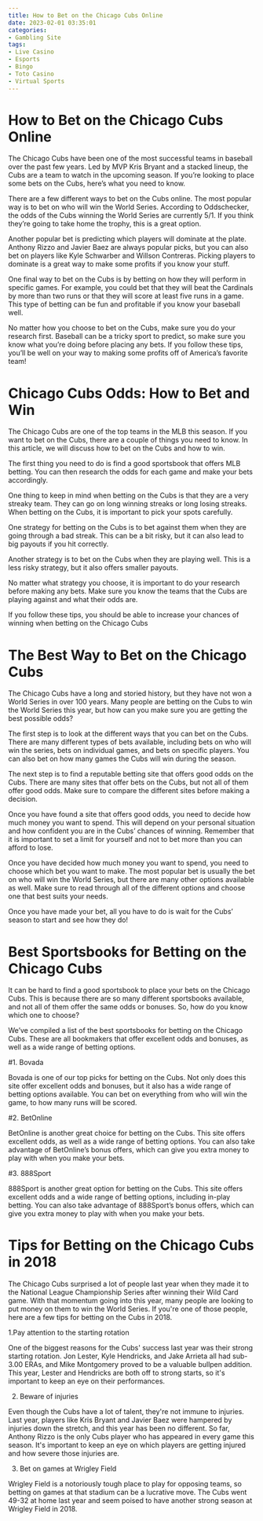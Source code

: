 ```yaml
---
title: How to Bet on the Chicago Cubs Online
date: 2023-02-01 03:35:01
categories:
- Gambling Site
tags:
- Live Casino
- Esports
- Bingo
- Toto Casino
- Virtual Sports
---
```



#  How to Bet on the Chicago Cubs Online

The Chicago Cubs have been one of the most successful teams in baseball over the past few years. Led by MVP Kris Bryant and a stacked lineup, the Cubs are a team to watch in the upcoming season. If you’re looking to place some bets on the Cubs, here’s what you need to know.

There are a few different ways to bet on the Cubs online. The most popular way is to bet on who will win the World Series. According to Oddschecker, the odds of the Cubs winning the World Series are currently 5/1. If you think they’re going to take home the trophy, this is a great option.

Another popular bet is predicting which players will dominate at the plate. Anthony Rizzo and Javier Baez are always popular picks, but you can also bet on players like Kyle Schwarber and Willson Contreras. Picking players to dominate is a great way to make some profits if you know your stuff.

One final way to bet on the Cubs is by betting on how they will perform in specific games. For example, you could bet that they will beat the Cardinals by more than two runs or that they will score at least five runs in a game. This type of betting can be fun and profitable if you know your baseball well.

No matter how you choose to bet on the Cubs, make sure you do your research first. Baseball can be a tricky sport to predict, so make sure you know what you’re doing before placing any bets. If you follow these tips, you’ll be well on your way to making some profits off of America’s favorite team!

#  Chicago Cubs Odds: How to Bet and Win

The Chicago Cubs are one of the top teams in the MLB this season. If you want to bet on the Cubs, there are a couple of things you need to know. In this article, we will discuss how to bet on the Cubs and how to win.

The first thing you need to do is find a good sportsbook that offers MLB betting. You can then research the odds for each game and make your bets accordingly.

One thing to keep in mind when betting on the Cubs is that they are a very streaky team. They can go on long winning streaks or long losing streaks. When betting on the Cubs, it is important to pick your spots carefully.

One strategy for betting on the Cubs is to bet against them when they are going through a bad streak. This can be a bit risky, but it can also lead to big payouts if you hit correctly.

Another strategy is to bet on the Cubs when they are playing well. This is a less risky strategy, but it also offers smaller payouts.

No matter what strategy you choose, it is important to do your research before making any bets. Make sure you know the teams that the Cubs are playing against and what their odds are.

If you follow these tips, you should be able to increase your chances of winning when betting on the Chicago Cubs

#  The Best Way to Bet on the Chicago Cubs

The Chicago Cubs have a long and storied history, but they have not won a World Series in over 100 years. Many people are betting on the Cubs to win the World Series this year, but how can you make sure you are getting the best possible odds?

The first step is to look at the different ways that you can bet on the Cubs. There are many different types of bets available, including bets on who will win the series, bets on individual games, and bets on specific players. You can also bet on how many games the Cubs will win during the season.

The next step is to find a reputable betting site that offers good odds on the Cubs. There are many sites that offer bets on the Cubs, but not all of them offer good odds. Make sure to compare the different sites before making a decision.

Once you have found a site that offers good odds, you need to decide how much money you want to spend. This will depend on your personal situation and how confident you are in the Cubs’ chances of winning. Remember that it is important to set a limit for yourself and not to bet more than you can afford to lose.

Once you have decided how much money you want to spend, you need to choose which bet you want to make. The most popular bet is usually the bet on who will win the World Series, but there are many other options available as well. Make sure to read through all of the different options and choose one that best suits your needs.

Once you have made your bet, all you have to do is wait for the Cubs’ season to start and see how they do!

#  Best Sportsbooks for Betting on the Chicago Cubs

It can be hard to find a good sportsbook to place your bets on the Chicago Cubs. This is because there are so many different sportsbooks available, and not all of them offer the same odds or bonuses. So, how do you know which one to choose?

We’ve compiled a list of the best sportsbooks for betting on the Chicago Cubs. These are all bookmakers that offer excellent odds and bonuses, as well as a wide range of betting options.

#1. Bovada

Bovada is one of our top picks for betting on the Cubs. Not only does this site offer excellent odds and bonuses, but it also has a wide range of betting options available. You can bet on everything from who will win the game, to how many runs will be scored.

#2. BetOnline

BetOnline is another great choice for betting on the Cubs. This site offers excellent odds, as well as a wide range of betting options. You can also take advantage of BetOnline’s bonus offers, which can give you extra money to play with when you make your bets.

#3. 888Sport

888Sport is another great option for betting on the Cubs. This site offers excellent odds and a wide range of betting options, including in-play betting. You can also take advantage of 888Sport’s bonus offers, which can give you extra money to play with when you make your bets.

#  Tips for Betting on the Chicago Cubs in 2018

The Chicago Cubs surprised a lot of people last year when they made it to the National League Championship Series after winning their Wild Card game. With that momentum going into this year, many people are looking to put money on them to win the World Series. If you're one of those people, here are a few tips for betting on the Cubs in 2018.

1.Pay attention to the starting rotation

One of the biggest reasons for the Cubs' success last year was their strong starting rotation. Jon Lester, Kyle Hendricks, and Jake Arrieta all had sub-3.00 ERAs, and Mike Montgomery proved to be a valuable bullpen addition. This year, Lester and Hendricks are both off to strong starts, so it's important to keep an eye on their performances.

2. Beware of injuries

Even though the Cubs have a lot of talent, they're not immune to injuries. Last year, players like Kris Bryant and Javier Baez were hampered by injuries down the stretch, and this year has been no different. So far, Anthony Rizzo is the only Cubs player who has appeared in every game this season. It's important to keep an eye on which players are getting injured and how severe those injuries are.

3. Bet on games at Wrigley Field

Wrigley Field is a notoriously tough place to play for opposing teams, so betting on games at that stadium can be a lucrative move. The Cubs went 49-32 at home last year and seem poised to have another strong season at Wrigley Field in 2018.